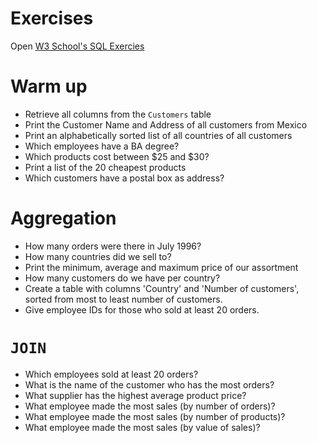 # Exercises

Open [W3 School's SQL Exercies](http://www.w3schools.com/sql/trysql.asp?filename=trysql_select_all)

# Warm up 

- Retrieve all columns from the `Customers` table
- Print the Customer Name and Address of all customers from Mexico
- Print an alphabetically sorted list of all countries of all customers
- Which employees have a BA degree?
- Which products cost between $25 and $30?
- Print a list of the 20 cheapest products
- Which customers have a postal box as address?

# Aggregation

- How many orders were there in July 1996?
- How many countries did we sell to?
- Print the minimum, average and maximum price of our assortment
- How many customers do we have per country?
- Create a table with columns 'Country' and 'Number of customers', sorted from most to least number of customers.
- Give employee IDs for those who sold at least 20 orders.

# `JOIN`

- Which employees sold at least 20 orders?
- What is the name of the customer who has the most orders?
- What supplier has the highest average product price?
- What employee made the most sales (by number of orders)?
- What employee made the most sales (by number of products)?
- What employee made the most sales (by value of sales)?
